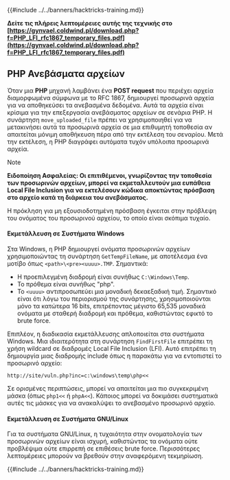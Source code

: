 {{#include ../../banners/hacktricks-training.md}}

**Δείτε τις πλήρεις λεπτομέρειες αυτής της τεχνικής στο [https://gynvael.coldwind.pl/download.php?f=PHP_LFI_rfc1867_temporary_files.pdf](https://gynvael.coldwind.pl/download.php?f=PHP_LFI_rfc1867_temporary_files.pdf)**

## **PHP Ανεβάσματα αρχείων**

Όταν μια **PHP** μηχανή λαμβάνει ένα **POST request** που περιέχει αρχεία διαμορφωμένα σύμφωνα με το RFC 1867, δημιουργεί προσωρινά αρχεία για να αποθηκεύσει τα ανεβασμένα δεδομένα. Αυτά τα αρχεία είναι κρίσιμα για την επεξεργασία ανεβάσματος αρχείων σε σενάρια PHP. Η συνάρτηση `move_uploaded_file` πρέπει να χρησιμοποιηθεί για να μετακινήσει αυτά τα προσωρινά αρχεία σε μια επιθυμητή τοποθεσία αν απαιτείται μόνιμη αποθήκευση πέρα από την εκτέλεση του σεναρίου. Μετά την εκτέλεση, η PHP διαγράφει αυτόματα τυχόν υπόλοιπα προσωρινά αρχεία.

> [!NOTE]
> **Ειδοποίηση Ασφαλείας: Οι επιτιθέμενοι, γνωρίζοντας την τοποθεσία των προσωρινών αρχείων, μπορεί να εκμεταλλευτούν μια ευπάθεια Local File Inclusion για να εκτελέσουν κώδικα αποκτώντας πρόσβαση στο αρχείο κατά τη διάρκεια του ανεβάσματος.**

Η πρόκληση για μη εξουσιοδοτημένη πρόσβαση έγκειται στην πρόβλεψη του ονόματος του προσωρινού αρχείου, το οποίο είναι σκόπιμα τυχαίο.

#### Εκμετάλλευση σε Συστήματα Windows

Στα Windows, η PHP δημιουργεί ονόματα προσωρινών αρχείων χρησιμοποιώντας τη συνάρτηση `GetTempFileName`, με αποτέλεσμα ένα μοτίβο όπως `<path>\<pre><uuuu>.TMP`. Σημαντικά:

- Η προεπιλεγμένη διαδρομή είναι συνήθως `C:\Windows\Temp`.
- Το πρόθεμα είναι συνήθως "php".
- Το `<uuuu>` αντιπροσωπεύει μια μοναδική δεκαεξαδική τιμή. Σημαντικό είναι ότι λόγω του περιορισμού της συνάρτησης, χρησιμοποιούνται μόνο τα κατώτερα 16 bits, επιτρέποντας μέγιστο 65,535 μοναδικά ονόματα με σταθερή διαδρομή και πρόθεμα, καθιστώντας εφικτό το brute force.

Επιπλέον, η διαδικασία εκμετάλλευσης απλοποιείται στα συστήματα Windows. Μια ιδιαιτερότητα στη συνάρτηση `FindFirstFile` επιτρέπει τη χρήση wildcard σε διαδρομές Local File Inclusion (LFI). Αυτό επιτρέπει τη δημιουργία μιας διαδρομής include όπως η παρακάτω για να εντοπιστεί το προσωρινό αρχείο:
```
http://site/vuln.php?inc=c:\windows\temp\php<<
```
Σε ορισμένες περιπτώσεις, μπορεί να απαιτείται μια πιο συγκεκριμένη μάσκα (όπως `php1<<` ή `phpA<<`). Κάποιος μπορεί να δοκιμάσει συστηματικά αυτές τις μάσκες για να ανακαλύψει το ανεβασμένο προσωρινό αρχείο.

#### Εκμετάλλευση σε Συστήματα GNU/Linux

Για τα συστήματα GNU/Linux, η τυχαιότητα στην ονοματολογία των προσωρινών αρχείων είναι ισχυρή, καθιστώντας τα ονόματα ούτε προβλέψιμα ούτε επιρρεπή σε επιθέσεις brute force. Περισσότερες λεπτομέρειες μπορούν να βρεθούν στην αναφερόμενη τεκμηρίωση.

{{#include ../../banners/hacktricks-training.md}}
